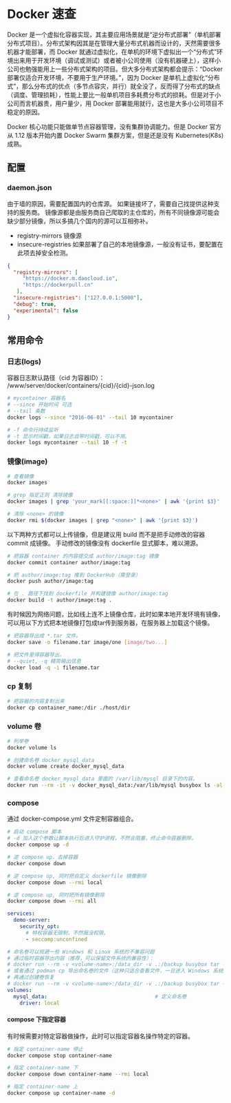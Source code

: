# Docker 速查

Docker 是一个虚拟化容器实现，其主要应用场景就是“逆分布式部署”（单机部署分布式项目）。分布式架构因其是在管理大量分布式机器而设计的，天然需要很多机器才能部署，而 Docker 就通过虚拟化，在单机的环境下虚拟出一个“分布式”环境出来用于开发环境（调试或测试）或者被小公司使用（没有机器硬上），这样小公司也勉强能用上一些分布式架构的项目。但大多分布式架构都会提示：“Docker 部署仅适合开发环境，不要用于生产环境。”，因为 Docker 是单机上虚拟化“分布式”，那么分布式的优点（多节点容灾，并行）就全没了，反而得了分布式的缺点（调度、管理损耗），性能上要比一般单机项目多耗费分布式的损耗。但是对于小公司而言机器贵，用户量少，用 Docker 部署能用就行，这也是大多小公司项目不稳定的原因。

Docker 核心功能只能做单节点容器管理，没有集群协调能力。但是 Docker 官方从 1.12 版本开始内置 Docker Swarm 集群方案，但是还是没有 Kubernetes(K8s) 成熟。

## 配置

### daemon.json

由于墙的原因，需要配置国内的仓库源。
如果链接坏了，需要自己找提供这种支持的服务商。
镜像源都是由服务商自己爬取的主仓库的，所有不同镜像源可能会缺少部分镜像，所以多搞几个国内的源可以互相弥补。

- registry-mirrors 镜像源
- insecure-registries 如果部署了自己的本地镜像源，一般没有证书，要配置在此项去掉安全检测。

```json
{
  "registry-mirrors": [
     "https://docker.m.daocloud.io",
     "https://dockerpull.cn"
   ],
  "insecure-registries": ["127.0.0.1:5000"],
  "debug": true,
  "experimental": false
}
```

## 常用命令

### 日志(logs)

容器日志默认路径（cid 为容器ID）：
/www/server/docker/containers/{cid}/{cid}-json.log

```bash
# mycontainer 容器名
# --since 开始时间 可选
# --tail 条数
docker logs --since "2016-06-01" --tail 10 mycontainer

# -f 命令行持续监听
# -t 显示时间戳，如果日志自带时间戳，可以不用。
docker logs mycontainer --tail 10 -f -t
```

### 镜像(image)

```bash
# 查看镜像
docker images

# grep 指定正则 清除镜像
docker images | grep 'your_mark[[:space:]]*<none>' | awk '{print $3}' | xargs -r docker rmi -f

# 清除 <none> 的镜像
docker rmi $(docker images | grep "<none>" | awk '{print $3}')
```

以下两种方式都可以上传镜像，但是建议用 build 而不是把手动修改的容器 commit 成镜像。
手动修改的镜像没有 dockerfile 显式脚本，难以溯源。

```bash
# 把容器 container 的内容提交成 author/image:tag 镜像
docker commit container author/image:tag

# 把 author/image:tag 推到 DockerHub（需登录）
docker push author/image:tag

# 在 . 路径下找到 dockerfile 并构建镜像 author/image:tag
docker build -t author/image:tag .
```

有时候因为网络问题，比如线上连不上镜像仓库，此时如果本地开发环境有镜像，可以用以下方式把本地镜像打包成tar传到服务器，在服务器上加载这个镜像。

```bash
# 把容器导出成 *.tar 文件。
docker save -o filename.tar image/one [image/two...]

# 把文件里得容器导出。
# --quiet, -q 精简输出信息
docker load -q -i filename.tar
```

### cp 复制

```bash
# 把容器的内容复制出来
docker cp container_name:/dir ./host/dir
```

### volume 卷

```bash
# 列举卷
docker volume ls

# 创建命名卷 docker_mysql_data
docker volume create docker_mysql_data
```

```bash
# 查看命名卷 docker_mysql_data 里面的 /var/lib/mysql 目录下的内容。
docker run --rm -it -v docker_mysql_data:/var/lib/mysql busybox ls -al /var/lib/mysql
```

### compose

通过 docker-compose.yml 文件定制容器组合。

```bash
# 启动 compose 脚本
# -d 加入这个参数让脚本执行后进入守护进程，不然会阻塞，终止命令容器删除。
docker compose up -d

# 逆 compose up，去掉容器
docker compose down 

# 逆 compose up, 同时把自定义 dockerfile 镜像删除
docker compose down --rmi local

# 逆 compose up, 同时把所有镜像删除
docker compose down --rmi all
```

```yml
services:
  demo-server:
    security_opt:
      # 特权容器无限制，不然报没权限。
      - seccomp:unconfined

# 命名卷可以规避一些 Windows 和 Linux 系统的不兼容问题
# 通过临时容器导出内容（推荐，可以保留文件系统的兼容性）：
# docker run --rm -v <volume-name>:/data_dir -v .:/backup busybox tar -czvf /backup/<backup-filename>.tar.gz -C /data_dir .
# 或者通过 podman cp 导出命名卷的文件（这种只适合查看文件，一旦进入 Windows 系统就会出现兼容问题）。
# 再通过创建卷恢复
# docker run --rm -v <volume-name>:/data_dir -v .:/backup busybox tar -xzvf /backup/<backup-filename>.tar.gz -C /data_dir .
volumes:
  mysql_data:                                   # 定义命名卷
    driver: local
```

#### compose 下指定容器

有时候需要对特定容器做操作，此时可以指定容器名操作特定的容器。

```bash
# 指定 container-name 停止
docker compose stop container-name

# 指定 container-name 下
docker compose down container-name --rmi local

# 指定 container-name 上
docker compose up container-name -d
```